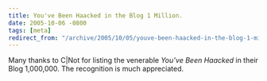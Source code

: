 ```yaml
---
title: You've Been Haacked in the Blog 1 Million.
date: 2005-10-06 -0800
tags: [meta]
redirect_from: "/archive/2005/10/05/youve-been-haacked-in-the-blog-1-million.aspx/"
---
```


Many thanks to C|Not for listing the venerable *You’ve Been Haacked* in
their Blog 1,000,000. The recognition is much appreciated.

